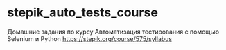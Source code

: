 # stepik_auto_tests_course
Домашние задания по курсу Автоматизация тестирования с помощью Selenium и Python
https://stepik.org/course/575/syllabus
